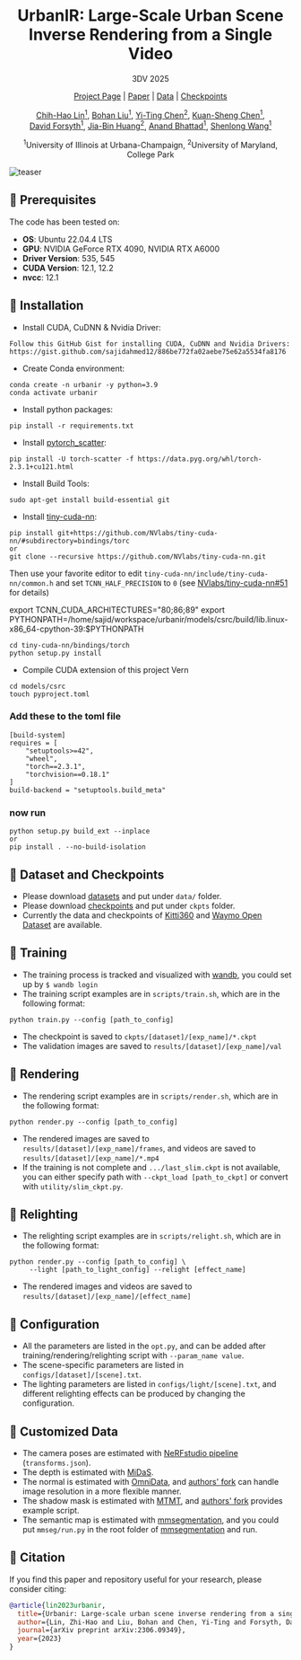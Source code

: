 <h1 align="center"> UrbanIR: Large-Scale Urban Scene </br> Inverse Rendering from a Single Video</h1>
<p align="center">3DV 2025</p>
<p align="center"><a href="https://urbaninverserendering.github.io/" target="_blank">Project Page</a> | <a href="https://arxiv.org/abs/2306.09349" target="_blank">Paper</a> | <a href="https://uofi.box.com/s/c6ocdrqktrbah661cmvw9njcfqu24ric" target="_blank">Data</a> | <a href="https://uofi.box.com/s/4e4ud4dwgwfqwoytz66emywauyrneqxz" target="_blank">Checkpoints</a></p>

<!-- ### [Project Page](https://urbaninverserendering.github.io/) | [Paper](https://arxiv.org/abs/2306.09349) | [Data](https://uofi.box.com/s/c6ocdrqktrbah661cmvw9njcfqu24ric) | [Checkpoints](https://uofi.box.com/s/4e4ud4dwgwfqwoytz66emywauyrneqxz) -->

<p align="center"><a href="https://chih-hao-lin.github.io/" target="_blank">Chih-Hao Lin<sup>1</sup></a>, <a href="https://www.linkedin.com/in/bohanliu524/?locale=en_US" target="_blank">Bohan Liu<sup>1</sup></a>, <a href="https://jamie725.github.io/website/" target="_blank">Yi-Ting Chen<sup>2</sup></a>, <a href="https://www.linkedin.com/in/kuanshengchen" target="_blank">Kuan-Sheng Chen<sup>1</sup></a>, </br> <a href="http://luthuli.cs.uiuc.edu/~daf/" target="_blank">David Forsyth<sup>1</sup></a>, <a href="https://jbhuang0604.github.io/" target="_blank">Jia-Bin Huang<sup>2</sup></a>, <a href="https://anandbhattad.github.io/" target="_blank">Anand Bhattad<sup>1</sup></a>, <a href="https://shenlong.web.illinois.edu/" target="_blank">Shenlong Wang<sup>1</sup></a></p>

<p align="center"> <sup>1</sup>University of Illinois at Urbana-Champaign, <sup>2</sup>University of Maryland, College Park</p>


![teaser](docs/images/teaser.jpg)

## 🔦 Prerequisites
The code has been tested on:
- **OS**: Ubuntu 22.04.4 LTS
- **GPU**: NVIDIA GeForce RTX 4090, NVIDIA RTX A6000
- **Driver Version**: 535, 545
- **CUDA Version**: 12.1, 12.2
- **nvcc**: 12.1

## 🔦 Installation

- Install CUDA, CuDNN & Nvidia Driver:
```
Follow this GitHub Gist for installing CUDA, CuDNN and Nvidia Drivers: https://gist.github.com/sajidahmed12/886be772fa02aebe75e62a5534fa8176
```

- Create Conda environment:
```
conda create -n urbanir -y python=3.9
conda activate urbanir
```
- Install python packages:
```
pip install -r requirements.txt
```
- Install [pytorch_scatter](https://github.com/rusty1s/pytorch_scatter):
```
pip install -U torch-scatter -f https://data.pyg.org/whl/torch-2.3.1+cu121.html
```
- Install Build Tools:
```
sudo apt-get install build-essential git
```
- Install [tiny-cuda-nn](https://github.com/NVlabs/tiny-cuda-nn):
```
pip install git+https://github.com/NVlabs/tiny-cuda-nn/#subdirectory=bindings/torc
or 
git clone --recursive https://github.com/NVlabs/tiny-cuda-nn.git
```
Then use your favorite editor to edit `tiny-cuda-nn/include/tiny-cuda-nn/common.h` and set `TCNN_HALF_PRECISION` to `0` (see [NVlabs/tiny-cuda-nn#51](https://github.com/NVlabs/tiny-cuda-nn/issues/51) for details)

export TCNN_CUDA_ARCHITECTURES="80;86;89" 
export PYTHONPATH=/home/sajid/workspace/urbanir/models/csrc/build/lib.linux-x86_64-cpython-39:$PYTHONPATH


```
cd tiny-cuda-nn/bindings/torch
python setup.py install
```
- Compile CUDA extension of this project Vern 
```
cd models/csrc
touch pyproject.toml
```
### Add these to the toml file
```
[build-system]
requires = [
    "setuptools>=42",
    "wheel",
    "torch==2.3.1",
    "torchvision==0.18.1"
]
build-backend = "setuptools.build_meta"
```

### now run
```
python setup.py build_ext --inplace
or 
pip install . --no-build-isolation
```

## 🔦 Dataset and Checkpoints
- Please download [datasets](https://uofi.box.com/s/c6ocdrqktrbah661cmvw9njcfqu24ric) and put under `data/` folder.
- Please download [checkpoints](https://uofi.box.com/s/4e4ud4dwgwfqwoytz66emywauyrneqxz) and put under `ckpts` folder.
- Currently the data and checkpoints of [Kitti360](https://www.cvlibs.net/datasets/kitti-360/) and [Waymo Open Dataset](https://waymo.com/open/) are available.

## 🔦 Training
- The training process is tracked and visualized with [wandb](https://github.com/wandb/wandb), you could set up by `$ wandb login`
- The training script examples are in `scripts/train.sh`, which are in the following format:
```
python train.py --config [path_to_config]
```
- The checkpoint is saved to `ckpts/[dataset]/[exp_name]/*.ckpt`
- The validation images are saved to `results/[dataset]/[exp_name]/val`

## 🔦 Rendering
- The rendering script examples are in `scripts/render.sh`, which are in the following format:
```
python render.py --config [path_to_config]
```
- The rendered images are saved to `results/[dataset]/[exp_name]/frames`, and videos are saved to `results/[dataset]/[exp_name]/*.mp4`
- If the training is not complete and `.../last_slim.ckpt` is not available, you can either specify path with `--ckpt_load [path_to_ckpt]` or convert with `utility/slim_ckpt.py`.

## 🔦 Relighting
- The relighting script examples are in `scripts/relight.sh`, which are in the following format:
```
python render.py --config [path_to_config] \
     --light [path_to_light_config] --relight [effect_name]
```
- The rendered images and videos are saved to `results/[dataset]/[exp_name]/[effect_name]`

## 🔦 Configuration
- All the parameters are listed in the `opt.py`, and can be added after training/rendering/relighting script with `--param_name value`.
- The scene-specific parameters are listed in `configs/[dataset]/[scene].txt`.
- The lighting parameters are listed in `configs/light/[scene].txt`, and different relighting effects can be produced by changing the configuration.

## 🔦 Customized Data
- The camera poses are estimated with [NeRFstudio pipeline](https://docs.nerf.studio/quickstart/custom_dataset.html) (`transforms.json`).
- The depth is estimated with [MiDaS](https://github.com/isl-org/MiDaS).
- The normal is estimated with [OmniData](https://github.com/EPFL-VILAB/omnidata), and [authors' fork](https://github.com/zhihao-lin/omnidata) can handle image resolution in a more flexible manner.
- The shadow mask is estimated with [MTMT](https://github.com/eraserNut/MTMT), and [authors' fork](https://github.com/zhihao-lin/MTMT) provides example script.
- The semantic map is estimated with [mmsegmentation](https://github.com/open-mmlab/mmsegmentation), and you could put `mmseg/run.py` in the root folder of [mmsegmentation](https://github.com/open-mmlab/mmsegmentation) and run.


## 🔦 Citation
If you find this paper and repository useful for your research, please consider citing: 
```bibtex
@article{lin2023urbanir,
  title={Urbanir: Large-scale urban scene inverse rendering from a single video},
  author={Lin, Zhi-Hao and Liu, Bohan and Chen, Yi-Ting and Forsyth, David and Huang, Jia-Bin and Bhattad, Anand and Wang, Shenlong},
  journal={arXiv preprint arXiv:2306.09349},
  year={2023}
}
```